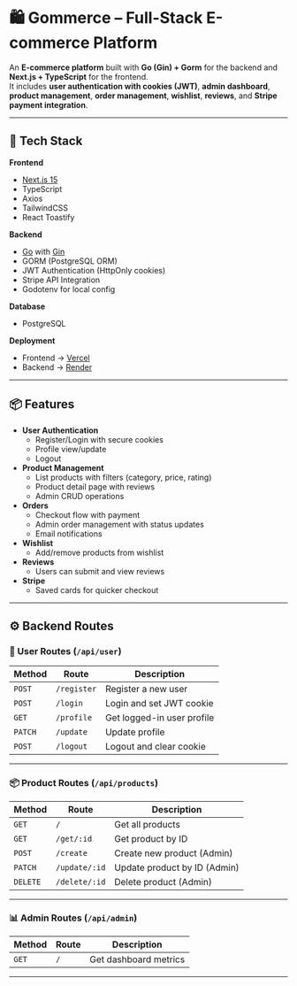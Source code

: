 # 🛍️ Gommerce – Full-Stack E-commerce Platform

An **E-commerce platform** built with **Go (Gin) + Gorm** for the backend and **Next.js + TypeScript** for the frontend.  
It includes **user authentication with cookies (JWT)**, **admin dashboard**, **product management**, **order management**, **wishlist**, **reviews**, and **Stripe payment integration**.

---

## 🚀 Tech Stack

**Frontend**
- [Next.js 15](https://nextjs.org/)
- TypeScript
- Axios
- TailwindCSS
- React Toastify

**Backend**
- [Go](https://go.dev/) with [Gin](https://gin-gonic.com/)
- GORM (PostgreSQL ORM)
- JWT Authentication (HttpOnly cookies)
- Stripe API Integration
- Godotenv for local config

**Database**
- PostgreSQL

**Deployment**
- Frontend → [Vercel](https://vercel.com/)
- Backend → [Render](https://render.com/)

---

## 📦 Features

- **User Authentication**
  - Register/Login with secure cookies
  - Profile view/update
  - Logout
- **Product Management**
  - List products with filters (category, price, rating)
  - Product detail page with reviews
  - Admin CRUD operations
- **Orders**
  - Checkout flow with payment
  - Admin order management with status updates
  - Email notifications
- **Wishlist**
  - Add/remove products from wishlist
- **Reviews**
  - Users can submit and view reviews
- **Stripe**
  - Saved cards for quicker checkout

---

## ⚙️ Backend Routes

### 🧑 User Routes (`/api/user`)
| Method | Route | Description |
|--------|-------|-------------|
| `POST` | `/register` | Register a new user |
| `POST` | `/login` | Login and set JWT cookie |
| `GET`  | `/profile` | Get logged-in user profile |
| `PATCH`| `/update` | Update profile |
| `POST` | `/logout` | Logout and clear cookie |

---

### 📦 Product Routes (`/api/products`)
| Method | Route | Description |
|--------|-------|-------------|
| `GET`  | `/` | Get all products |
| `GET`  | `/get/:id` | Get product by ID |
| `POST` | `/create` | Create new product (Admin) |
| `PATCH`| `/update/:id` | Update product by ID (Admin) |
| `DELETE`| `/delete/:id` | Delete product (Admin) |

---

### 📊 Admin Routes (`/api/admin`)
| Method | Route | Description |
|--------|-------|-------------|
| `GET`  | `/` | Get dashboard metrics |

---